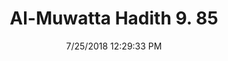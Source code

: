 ---
title        : "Al-Muwatta Hadith 9. 85"
date         : 7/25/2018 12:29:33 PM
draft        : false
type         : "hadith"
layout       : "hadith"
BookCode     : "AMH"
VolumeNumber : "9"
HadithNumber : "85"
categories  :  ["Prayer, Shortening - Prayer in General"]
---